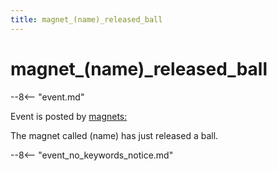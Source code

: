 ```yaml
---
title: magnet_(name)_released_ball
---
```


# magnet_(name)\_released_ball


--8<-- "event.md"

Event is posted by [magnets:](../config/magnets.md)

The magnet called (name) has just released a ball.

--8<-- "event_no_keywords_notice.md"
